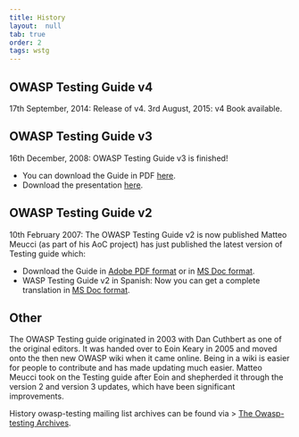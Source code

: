 ```yaml
---
title: History
layout:  null
tab: true
order: 2
tags: wstg
---
```


## OWASP Testing Guide v4

17th September, 2014: Release of v4.
3rd August, 2015: v4 Book available.

## OWASP Testing Guide v3

16th December, 2008: OWASP Testing Guide v3 is finished!
- You can download the Guide in PDF [here](assets/archive/OWASP_Testing_Guide_v3.pdf).
- Download the presentation [here](assets/archive/OWASP_EU_Summit_2008_OWASP_Testing_Guide_v3.ppt).

## OWASP Testing Guide v2

10th February 2007: The OWASP Testing Guide v2 is now published Matteo Meucci (as part of his AoC project) has just published the latest version of Testing guide which:
- Download the Guide in [Adobe PDF format](assets/archive/OWASP_Testing_Guide_v2_pdf.zip) or in [MS Doc format](assets/archive/OWASP_Testing_Guide_v2_doc.zip).
- WASP Testing Guide v2 in Spanish: Now you can get a complete translation in [MS Doc format](assets/archive/OWASP_Testing_Guide_v2_spanish_doc.zip). 

## Other

The OWASP Testing guide originated in 2003 with Dan Cuthbert as one of the original editors. It was handed over to Eoin Keary in 2005 and moved onto the then new OWASP wiki when it came online. Being in a wiki is easier for people to contribute and has made updating much easier. Matteo Meucci took on the Testing guide after Eoin and shepherded it through the version 2 and version 3 updates, which have been significant improvements.

History owasp-testing mailing list archives can be found via &gt; [The Owasp-testing Archives](https://lists.owasp.org/pipermail/owasp-testing/index).
